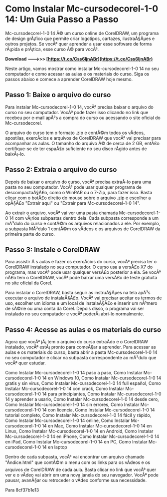 
 
# Como Instalar Mc-cursodecorel-1-0 14: Um Guia Passo a Passo
 
Mc-cursodecorel-1-0 14 Ã© um curso online de CorelDRAW, um programa de design grÃ¡fico que permite criar logotipos, cartazes, ilustraÃ§Ãµes e outros projetos. Se vocÃª quer aprender a usar esse software de forma rÃ¡pida e prÃ¡tica, esse curso Ã© para vocÃª.
 
**Download ———>>> [https://t.co/Css6ljnABr](https://t.co/Css6ljnABr)**


 
Neste artigo, vamos mostrar como instalar Mc-cursodecorel-1-0 14 no seu computador e como acessar as aulas e os materiais do curso. Siga os passos abaixo e comece a aprender CorelDRAW hoje mesmo.
 
## Passo 1: Baixe o arquivo do curso
 
Para instalar Mc-cursodecorel-1-0 14, vocÃª precisa baixar o arquivo do curso no seu computador. VocÃª pode fazer isso clicando no link que recebeu por e-mail apÃ³s a compra do curso ou acessando o site oficial do Mc-cursodecorel.
 
O arquivo do curso tem o formato .zip e contÃ©m todos os vÃ­deos, apostilas, exercÃ­cios e arquivos de CorelDRAW que vocÃª vai precisar para acompanhar as aulas. O tamanho do arquivo Ã© de cerca de 2 GB, entÃ£o certifique-se de ter espaÃ§o suficiente no seu disco rÃ­gido antes de baixÃ¡-lo.
 
## Passo 2: Extraia o arquivo do curso
 
Depois de baixar o arquivo do curso, vocÃª precisa extraÃ­-lo para uma pasta no seu computador. VocÃª pode usar qualquer programa de descompactaÃ§Ã£o, como o WinRAR ou o 7-Zip, para fazer isso. Basta clicar com o botÃ£o direito do mouse sobre o arquivo .zip e escolher a opÃ§Ã£o "Extrair aqui" ou "Extrair para Mc-cursodecorel-1-0 14".
 
Ao extrair o arquivo, vocÃª vai ver uma pasta chamada Mc-cursodecorel-1-0 14 com vÃ¡rios subpastas dentro dela. Cada subpasta corresponde a um mÃ³dulo do curso e contÃ©m os arquivos relacionados a ele. Por exemplo, a subpasta MÃ³dulo 1 contÃ©m os vÃ­deos e os arquivos de CorelDRAW da primeira parte do curso.
 
## Passo 3: Instale o CorelDRAW
 
Para assistir Ã s aulas e fazer os exercÃ­cios do curso, vocÃª precisa ter o CorelDRAW instalado no seu computador. O curso usa a versÃ£o X7 do programa, mas vocÃª pode usar qualquer versÃ£o posterior a ela. Se vocÃª nÃ£o tem o CorelDRAW, vocÃª pode baixar uma versÃ£o de teste gratuita no site oficial da Corel.
 
Para instalar o CorelDRAW, basta seguir as instruÃ§Ãµes na tela apÃ³s executar o arquivo de instalaÃ§Ã£o. VocÃª vai precisar aceitar os termos de uso, escolher um idioma e um local de instalaÃ§Ã£o e inserir um nÃºmero de sÃ©rie ou uma conta da Corel. Depois disso, o programa vai ser instalado no seu computador e vocÃª poderÃ¡ abri-lo normalmente.
 
## Passo 4: Acesse as aulas e os materiais do curso
 
Agora que vocÃª jÃ¡ tem o arquivo do curso extraÃ­do e o CorelDRAW instalado, vocÃª estÃ¡ pronto para comeÃ§ar a aprender. Para acessar as aulas e os materiais do curso, basta abrir a pasta Mc-cursodecorel-1-0 14 no seu computador e clicar na subpasta correspondente ao mÃ³dulo que vocÃª quer estudar.
 
Como Instalar Mc-cursodecorel-1-0 14 paso a paso,  Como Instalar Mc-cursodecorel-1-0 14 en Windows 10,  Como Instalar Mc-cursodecorel-1-0 14 gratis y sin virus,  Como Instalar Mc-cursodecorel-1-0 14 full español,  Como Instalar Mc-cursodecorel-1-0 14 con crack,  Como Instalar Mc-cursodecorel-1-0 14 para principiantes,  Como Instalar Mc-cursodecorel-1-0 14 y aprender a usarlo,  Como Instalar Mc-cursodecorel-1-0 14 desde cero,  Como Instalar Mc-cursodecorel-1-0 14 sin errores,  Como Instalar Mc-cursodecorel-1-0 14 con licencia,  Como Instalar Mc-cursodecorel-1-0 14 tutorial completo,  Como Instalar Mc-cursodecorel-1-0 14 fácil y rápido,  Como Instalar Mc-cursodecorel-1-0 14 online,  Como Instalar Mc-cursodecorel-1-0 14 en Mac,  Como Instalar Mc-cursodecorel-1-0 14 en Linux,  Como Instalar Mc-cursodecorel-1-0 14 en Android,  Como Instalar Mc-cursodecorel-1-0 14 en iPhone,  Como Instalar Mc-cursodecorel-1-0 14 en iPad,  Como Instalar Mc-cursodecorel-1-0 14 en PC,  Como Instalar Mc-cursodecorel-1-0 14 en laptop
 
Dentro de cada subpasta, vocÃª vai encontrar um arquivo chamado "Ãndice.html" que contÃ©m o menu com os links para os vÃ­deos e os arquivos de CorelDRAW de cada aula. Basta clicar no link que vocÃª quer ver e o vÃ­deo vai abrir em uma nova janela do seu navegador. VocÃª pode pausar, avanÃ§ar ou retroceder o vÃ­deo conforme sua necessidade.
 
Para
 8cf37b1e13
 
